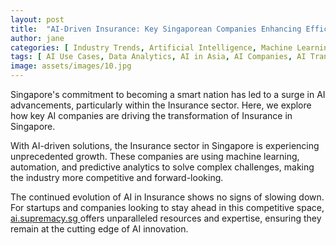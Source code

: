 ```yaml
---
layout: post
title:  "AI-Driven Insurance: Key Singaporean Companies Enhancing Efficiency"
author: jane
categories: [ Industry Trends, Artificial Intelligence, Machine Learning ]
tags: [ AI Use Cases, Data Analytics, AI in Asia, AI Companies, AI Transformation ]
image: assets/images/10.jpg
---
```


Singapore's commitment to becoming a smart nation has led to a surge in AI advancements, particularly within the Insurance sector. Here, we explore how key AI companies are driving the transformation of Insurance in Singapore.

With AI-driven solutions, the Insurance sector in Singapore is experiencing unprecedented growth. These companies are using machine learning, automation, and predictive analytics to solve complex challenges, making the industry more competitive and forward-looking.

The continued evolution of AI in Insurance shows no signs of slowing down. For startups and companies looking to stay ahead in this competitive space, <a href="https://ai.supremacy.sg" target="_blank"> ai.supremacy.sg </a> offers unparalleled resources and expertise, ensuring they remain at the cutting edge of AI innovation.
